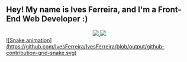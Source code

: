 ## Hey! My name is Ives Ferreira, and I'm a Front-End Web Developer :)

<div align="center">
  <a href="https://github.com/IvesFerreira">
  <img height="180em" src="https://github-readme-stats.vercel.app/api?username=IvesFerreira&theme=codeSTACKr&show_icons=true" />
  <img height="180em" src="https://github-readme-stats.vercel.app/api/top-langs/?username=rafaballerini&layout=compact&langs_count=7&theme=codeSTACKr"/>
</div>

<div>
  ![Snake animation](https://github.com/IvesFerreira/IvesFerreira/blob/output/github-contribution-grid-snake.svg)
</div>
